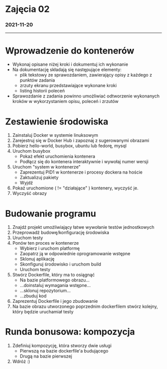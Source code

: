 # Zajęcia 02
### 2021-11-20
---
# Wprowadzenie do kontenerów
- Wykonaj opisane niżej kroki i dokumentuj ich wykonanie
- Na dokumentację składają się następujące elementy:
  - plik tekstowy ze sprawozdaniem, zawierający opisy z każdego z punktów zadania
  - zrzuty ekranu przedstawiające wykonane kroki
  - listing historii poleceń
- Sprawozdanie z zadania powinno umożliwiać odtworzenie wykonanych kroków w wykorzystaniem opisu, poleceń i zrzutów

# Zestawienie środowiska
1. Zainstaluj Docker w systemie linuksowym
2. Zarejestruj się w Docker Hub i zapoznaj z sugerowanymi obrazami
3. Pobierz hello-world, busybox, ubuntu lub fedorę, mysql
4. Uruchom busybox
   - Pokaż efekt uruchomienia kontenera
   - Podłącz się do kontenera interaktywnie i wywołaj numer wersji
5. Uruchom "system w kontenerze"
   - Zaprezentuj PID1 w kontenerze i procesy dockera na hoście
   - Zaktualizuj pakiety
   - Wyjdź
6. Pokaż uruchomione ( != "działające" ) kontenery, wyczyść je.
7. Wyczyść obrazy

# Budowanie programu
1. Znajdź projekt umożliwiający łatwe wywołanie testów jednostkowych
2. Przeprowadź budowę/konfigurację środowiska
3. Uruchom testy
4. Ponów ten proces w kontenerze
   - Wybierz i uruchom platformę
   - Zaopatrz ją w odpowiednie oprogramowanie wstępne
   - Sklonuj aplikację
   - Skonfiguruj środowisko i uruchom build
   - Uruchom testy
5. Stwórz Dockerfile, który ma to osiągnąć
   - Na bazie platformowego obrazu...
   - ...doinstaluj wymagania wstępne...
   - ...sklonuj repozytorium...
   - ...zbuduj kod
6. Zaprezentuj Dockerfile i jego zbudowanie
7. Na bazie obrazu utworzonego poprzednim dockerfilem stwórz kolejny, który będzie uruchamiał testy

# Runda bonusowa: kompozycja
1. Zdefiniuj kompozycję, która stworzy dwie usługi
   - Pierwszą na bazie dockerfile'a budującego
   - Drugą na bazie pierwszej
2. Wdróż :)
   

